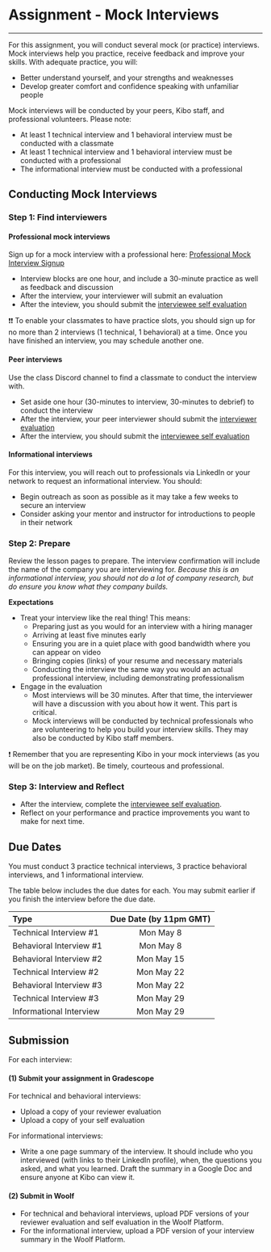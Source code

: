 
# Assignment - Mock Interviews
-----
For this assignment, you will conduct several mock (or practice) interviews. Mock interviews help you practice, receive feedback and improve your skills. With adequate practice, you will: 

- Better understand yourself, and your strengths and weaknesses
- Develop greater comfort and confidence speaking with unfamiliar people

Mock interviews will be conducted by your peers, Kibo staff, and professional volunteers. Please note:

- At least 1 technical interview and 1 behavioral interview must be conducted with a classmate
- At least 1 technical interview and 1 behavioral interview must be conducted with a professional
- The informational interview must be conducted with a professional


## Conducting Mock Interviews

### Step 1: Find interviewers

#### Professional mock interviews
Sign up for a mock interview with a professional here: <a href="https://lu.ma/kibo-mockinterviews" target="_blank">Professional Mock Interview Signup</a>

- Interview blocks are one hour, and include a 30-minute practice as well as feedback and discussion
- After the interview, your interviewer will submit an evaluation
- After the inteview, you should submit the <a href="https://forms.gle/xzL6N7VKfpbLrn8y8" target="_blank">interviewee self evaluation</a>

<aside> 
  ❗❗ To enable your classmates to have practice slots, you should sign up for no more than 2 interviews (1 technical, 1 behavioral) at a time. Once you have finished an interview, you may schedule another one. 
</aside>


#### Peer interviews
Use the class Discord channel to find a classmate to conduct the interview with. 

- Set aside one hour (30-minutes to interview, 30-minutes to debrief) to conduct the interview
- After the interview, your peer interviewer should submit the <a href="https://forms.gle/WLLEVSoir9dhRHhR9" target="_blank">interviewer evaluation</a>
- After the interview, you should submit the <a href="https://forms.gle/xzL6N7VKfpbLrn8y8" target="_blank">interviewee self evaluation</a>


#### Informational interviews
For this interview, you will reach out to professionals via LinkedIn or your network to request an informational interview. You should:

- Begin outreach as soon as possible as it may take a few weeks to secure an interview 
- Consider asking your mentor and instructor for introductions to people in their network



### Step 2: Prepare 
Review the lesson pages to prepare. The interview confirmation will include the name of the company you are interviewing for. _Because this is an informational interview, you should not do a lot of company research, but do ensure you know what they company builds._ 

**Expectations**

- Treat your interview like the real thing! This means:
  - Preparing just as you would for an interview with a hiring manager
  - Arriving at least five minutes early 
  - Ensuring you are in a quiet place with good bandwidth where you can appear on video 
  - Bringing copies (links) of your resume and necessary materials
  - Conducting the interview the same way you would an actual professional interview, including demonstrating professionalism 
- Engage in the evaluation
  - Most interviews will be 30 minutes. After that time, the interviewer will have a discussion with you about how it went. This part is critical.
  - Mock interviews will be conducted by technical professionals who are volunteering to help you build your interview skills. They may also be conducted by Kibo staff members.

<aside>
  ❗ Remember that you are representing Kibo in your mock interviews (as you will be on the job market). Be timely, courteous and professional.
  </aside>

### Step 3: Interview and Reflect
- After the interview, complete the <a href="https://forms.gle/xzL6N7VKfpbLrn8y8" target="_blank">interviewee self evaluation</a>. 
- Reflect on your performance and practice improvements you want to make for next time.



## Due Dates
You must conduct 3 practice technical interviews, 3 practice behavioral interviews, and 1 informational interview. 

The table below includes the due dates for each. You may submit earlier if you finish the interview before the due date. 

| Type                                      | Due Date (by 11pm GMT)    
| :---                                              |  :----: 
| Technical Interview #1                            | Mon May 8
| Behavioral Interview #1                           | Mon May 8
| Behavioral Interview #2                           | Mon May 15
| Technical Interview #2                            | Mon May 22
| Behavioral Interview #3                           | Mon May 22
| Technical Interview #3                            | Mon May 29
| Informational Interview                           | Mon May 29



## Submission

For each interview:

#### (1) Submit your assignment in Gradescope
For technical and behavioral interviews:
- Upload a copy of your reviewer evaluation
- Upload a copy of your self evaluation

For informational interviews:
- Write a one page summary of the interview. It should include who you interviewed (with links to their LinkedIn profile), when, the questions you asked, and what you learned. Draft the summary in a Google Doc and ensure anyone at Kibo can view it. 


#### (2) Submit in Woolf
- For technical and behavioral interviews, upload PDF versions of your reviewer evaluation and self evaluation in the Woolf Platform.
- For the informational interview, upload a PDF version of your interview summary in the Woolf Platform.

